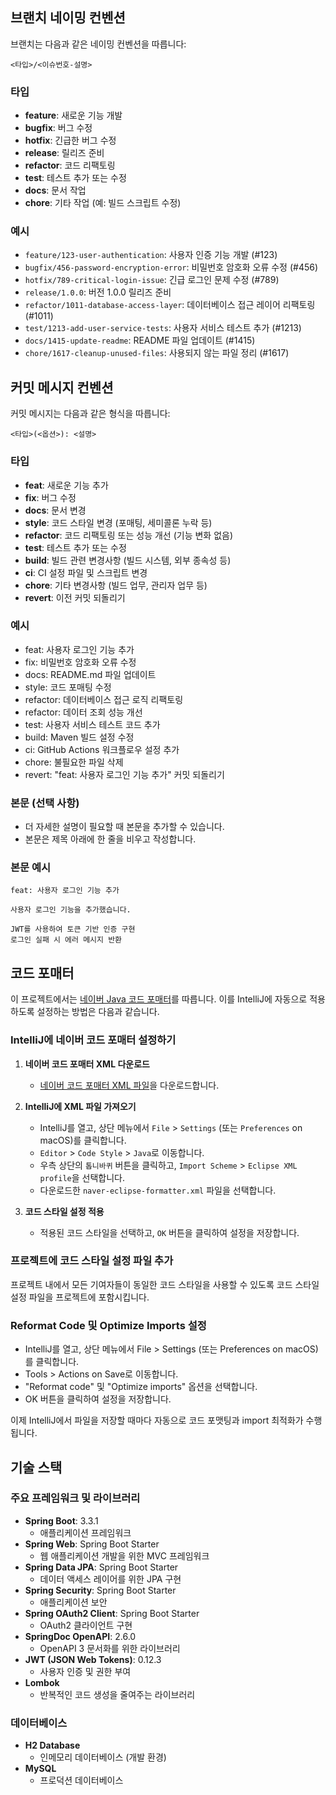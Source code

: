 ## 브랜치 네이밍 컨벤션

브랜치는 다음과 같은 네이밍 컨벤션을 따릅니다:

```
<타입>/<이슈번호-설명>
```

### 타입
- **feature**: 새로운 기능 개발
- **bugfix**: 버그 수정
- **hotfix**: 긴급한 버그 수정
- **release**: 릴리즈 준비
- **refactor**: 코드 리팩토링
- **test**: 테스트 추가 또는 수정
- **docs**: 문서 작업
- **chore**: 기타 작업 (예: 빌드 스크립트 수정)

### 예시
- `feature/123-user-authentication`: 사용자 인증 기능 개발 (#123)
- `bugfix/456-password-encryption-error`: 비밀번호 암호화 오류 수정 (#456)
- `hotfix/789-critical-login-issue`: 긴급 로그인 문제 수정 (#789)
- `release/1.0.0`: 버전 1.0.0 릴리즈 준비
- `refactor/1011-database-access-layer`: 데이터베이스 접근 레이어 리팩토링 (#1011)
- `test/1213-add-user-service-tests`: 사용자 서비스 테스트 추가 (#1213)
- `docs/1415-update-readme`: README 파일 업데이트 (#1415)
- `chore/1617-cleanup-unused-files`: 사용되지 않는 파일 정리 (#1617)


## 커밋 메시지 컨벤션

커밋 메시지는 다음과 같은 형식을 따릅니다:

```
<타입>(<옵션>): <설명>
```

### 타입
- **feat**: 새로운 기능 추가
- **fix**: 버그 수정
- **docs**: 문서 변경
- **style**: 코드 스타일 변경 (포매팅, 세미콜론 누락 등)
- **refactor**: 코드 리팩토링 또는 성능 개선 (기능 변화 없음)
- **test**: 테스트 추가 또는 수정
- **build**: 빌드 관련 변경사항 (빌드 시스템, 외부 종속성 등)
- **ci**: CI 설정 파일 및 스크립트 변경
- **chore**: 기타 변경사항 (빌드 업무, 관리자 업무 등)
- **revert**: 이전 커밋 되돌리기

### 예시
- feat: 사용자 로그인 기능 추가
- fix: 비밀번호 암호화 오류 수정
- docs: README.md 파일 업데이트
- style: 코드 포매팅 수정
- refactor: 데이터베이스 접근 로직 리팩토링
- refactor: 데이터 조회 성능 개선
- test: 사용자 서비스 테스트 코드 추가
- build: Maven 빌드 설정 수정
- ci: GitHub Actions 워크플로우 설정 추가
- chore: 불필요한 파일 삭제
- revert: "feat: 사용자 로그인 기능 추가" 커밋 되돌리기

### 본문 (선택 사항)
- 더 자세한 설명이 필요할 때 본문을 추가할 수 있습니다.
- 본문은 제목 아래에 한 줄을 비우고 작성합니다.

### 본문 예시
```
feat: 사용자 로그인 기능 추가

사용자 로그인 기능을 추가했습니다.

JWT를 사용하여 토큰 기반 인증 구현
로그인 실패 시 에러 메시지 반환
```

## 코드 포매터

이 프로젝트에서는 [네이버 Java 코드 포매터](https://naver.github.io/hackday-conventions-java/)를 따릅니다. 이를 IntelliJ에 자동으로 적용하도록 설정하는 방법은 다음과 같습니다.

### IntelliJ에 네이버 코드 포매터 설정하기

1. **네이버 코드 포매터 XML 다운로드**
   - [네이버 코드 포매터 XML 파일](https://github.com/naver/hackday-conventions-java/blob/master/rule-config/naver-eclipse-formatter.xml)을 다운로드합니다.

2. **IntelliJ에 XML 파일 가져오기**
   - IntelliJ를 열고, 상단 메뉴에서 `File` > `Settings` (또는 `Preferences` on macOS)를 클릭합니다.
   - `Editor` > `Code Style` > `Java`로 이동합니다.
   - 우측 상단의 `톱니바퀴` 버튼을 클릭하고, `Import Scheme` > `Eclipse XML profile`을 선택합니다.
   - 다운로드한 `naver-eclipse-formatter.xml` 파일을 선택합니다.

3. **코드 스타일 설정 적용**
   - 적용된 코드 스타일을 선택하고, `OK` 버튼을 클릭하여 설정을 저장합니다.

### 프로젝트에 코드 스타일 설정 파일 추가

프로젝트 내에서 모든 기여자들이 동일한 코드 스타일을 사용할 수 있도록 코드 스타일 설정 파일을 프로젝트에 포함시킵니다.

### Reformat Code 및 Optimize Imports 설정

- IntelliJ를 열고, 상단 메뉴에서 File > Settings (또는 Preferences on macOS)를 클릭합니다.
- Tools > Actions on Save로 이동합니다.
- "Reformat code" 및 "Optimize imports" 옵션을 선택합니다.
- OK 버튼을 클릭하여 설정을 저장합니다.

이제 IntelliJ에서 파일을 저장할 때마다 자동으로 코드 포맷팅과 import 최적화가 수행됩니다.

## 기술 스택

### 주요 프레임워크 및 라이브러리
- **Spring Boot**: 3.3.1
  - 애플리케이션 프레임워크
- **Spring Web**: Spring Boot Starter
  - 웹 애플리케이션 개발을 위한 MVC 프레임워크
- **Spring Data JPA**: Spring Boot Starter
  - 데이터 액세스 레이어를 위한 JPA 구현
- **Spring Security**: Spring Boot Starter
  - 애플리케이션 보안
- **Spring OAuth2 Client**: Spring Boot Starter
  - OAuth2 클라이언트 구현
- **SpringDoc OpenAPI**: 2.6.0
  - OpenAPI 3 문서화를 위한 라이브러리
- **JWT (JSON Web Tokens)**: 0.12.3
  - 사용자 인증 및 권한 부여
- **Lombok**
  - 반복적인 코드 생성을 줄여주는 라이브러리

### 데이터베이스
- **H2 Database**
  - 인메모리 데이터베이스 (개발 환경)
- **MySQL**
  - 프로덕션 데이터베이스